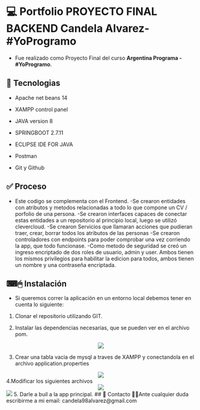 # 💻 Portfolio PROYECTO FINAL BACKEND Candela Alvarez- #YoProgramo
- Fue realizado como Proyecto Final del curso **Argentina Programa - #YoProgramo**.


## 📝 Tecnologias


- Apache net beans 14

- XAMPP control panel

- JAVA version 8

- SPRINGBOOT 2.7.11

- ECLIPSE IDE FOR JAVA

- Postman

- Git y Github

## ✅ Proceso
- Este codigo se complementa con el Frontend.
-Se crearon entidades con atributos y metodos relacionadas a todo lo que compone un CV / porfolio de una persona.
-Se crearon interfaces capaces de conectar estas entidades a un repositorio al principio local, luego se utilizó clevercloud.
-Se crearon Servicios que llamaran acciones que pudieran traer, crear, borrar todos los atributos de las personas
-Se crearon controladores con endpoints para poder comprobar una vez corriendo la app, que todo funcionase.
-Como metodo de seguridad se creó un ingreso encriptado de dos roles de usuario, admin y user. Ambos tienen los mismos privilegios 
para habilitar la edicion para todos, ambos tienen un nombre y una contraseña encriptada.


## ⌨🖱 Instalación
- Si queremos correr la aplicación en un entorno local debemos tener en cuenta lo siguiente: 

1. Clonar el repositorio utilizando GIT.

2. Instalar las dependencias necesarias, que se pueden ver en el archivo pom.
<div align="center">
<img src="https://blogger.googleusercontent.com/img/b/R29vZ2xl/AVvXsEizNoGaEzZYdUOz1E8EkJWF0n9xiMsOy13zzHZBEg3QKvqTXpPltjL9oaO-S5vvreiaGwrAOHFRScwPCvgj2E2uY6Zwz8TZjAhi3kcCy0frDMmlD_WitJqrMsjfBFRLxcc5k6Q1ioLVmfOoYtGpG4nMPN7Q2rrW8PDovDoy0hJAfwkdgwIC_U77rZ9t/s1009/opagina.png"> </div>


3. Crear una tabla vacia de mysql a traves de XAMPP y conectandola en el archivo application.properties
<div align="center">
<img src="https://blogger.googleusercontent.com/img/b/R29vZ2xl/AVvXsEjMpJm8IbaHL1iC5_oCCEmU9PQ9eq_6hIfbGKVyTJnaBfAMGfq8BXm0lGNw0bd5E3YVlHJad99LRb9XgmgP1dgkDMmClUIQfviqxu7DX6-rM254bArfm5ir4IpwiE59H28ABC3GAiwqbXyjbCVIG-clsaEqObRsTRpK58B8bqIUkcEOvuYlvDtbha3r/s1254/pagina222222.png">

</div>
4.Modificar los siguientes archivos 
<div align="center">
<img src="https://blogger.googleusercontent.com/img/b/R29vZ2xl/AVvXsEiKj98IymFPEDdv1ouTw5YlRME9ywhVa00UokGCKEn_0W14CqLbAU18ELMTAmZL6n5SpMM5BSGGVIRLv0qbGb_Gpg-D1zXj1fDZ9Mvet499pPfuaubxUJ2PKC9iT_GwgssMOs6NFTdPDi7DzKvYP7tDBkJDoZaivrWdCc_UHK3JoN2aS5xN7WZrWbvg/s424/opagina2.png">
</div>
<img src="https://blogger.googleusercontent.com/img/b/R29vZ2xl/AVvXsEiVg_AIZOW5bKe_rMNNV8wKVeXGhz-xiU_WnJQO3t_JG5YX_Ekwsw5jYtOwk0uthQn8ZcaIk_g5CjvIaT3dkXm-wPv0Moek8RE1gbiGbEzt7xvvaQfOWG7CZcFZpXHII7yhv3tIW8tRkpjgplfTmZJ3qZueJet4wL-mX_ZJ0rQkFSmK0BqT5n7FvSEz/s609/opagina4.png">
</div>
5. Darle a buil a la app principal.
## 📩 Contacto
🙋‍♂Ante cualquier duda escribirme a mi email: candela98alvarez@gmail.com
